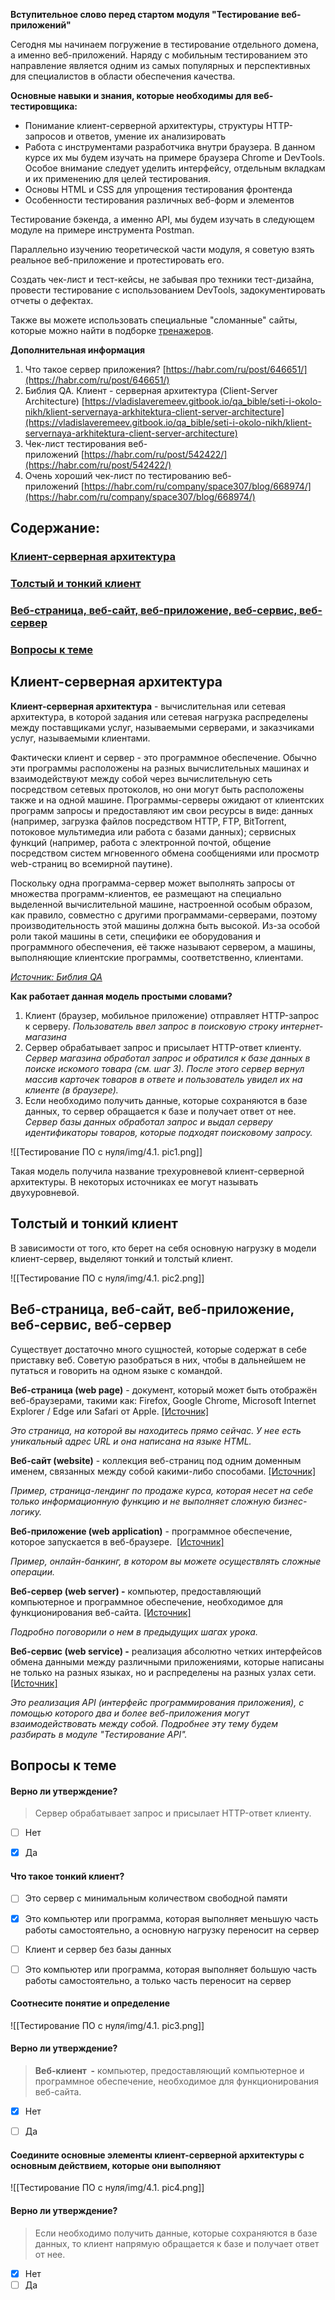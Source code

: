 
**Вступительное слово перед стартом модуля "Тестирование веб-приложений"**

Сегодня мы начинаем погружение в тестирование отдельного домена, а именно веб-приложений. Наряду с мобильным тестированием это направление является одним из самых популярных и перспективных для специалистов в области обеспечения качества.

**Основные навыки и знания, которые необходимы для веб-тестировщика:**

- Понимание клиент-серверной архитектуры, структуры HTTP-запросов и ответов, умение их анализировать
- Работа с инструментами разработчика внутри браузера. В данном курсе их мы будем изучать на примере браузера Chrome и DevTools. Особое внимание следует уделить интерфейсу, отдельным вкладкам и их применению для целей тестирования.
- Основы HTML и CSS для упрощения тестирования фронтенда
- Особенности тестирования различных веб-форм и элементов

Тестирование бэкенда, а именно API, мы будем изучать в следующем модуле на примере инструмента Postman.

Параллельно изучению теоретической части модуля, я советую взять реальное веб-приложение и протестировать его.

Создать чек-лист и тест-кейсы, не забывая про техники тест-дизайна, провести тестирование с использованием DevTools, задокументировать отчеты о дефектах.

Также вы можете использовать специальные "сломанные" сайты, которые можно найти в подборке [тренажеров](https://rusau.net/articles#!/tfeeds/854445515741/c/Тренажеры).



**Дополнительная информация**

1. Что такое сервер приложения? [https://habr.com/ru/post/646651/](https://habr.com/ru/post/646651/)
2. Библия QA. Клиент - серверная архитектура (Client-Server Architecture) [https://vladislaveremeev.gitbook.io/qa_bible/seti-i-okolo-nikh/klient-servernaya-arkhitektura-client-server-architecture](https://vladislaveremeev.gitbook.io/qa_bible/seti-i-okolo-nikh/klient-servernaya-arkhitektura-client-server-architecture)
3. Чек-лист тестирования веб-приложений [https://habr.com/ru/post/542422/](https://habr.com/ru/post/542422/)
4. Очень хороший чек-лист по тестированию веб-приложений [https://habr.com/ru/company/space307/blog/668974/](https://habr.com/ru/company/space307/blog/668974/)


## Содержание:
### [Клиент-серверная архитектура](#text1)
### [Толстый и тонкий клиент](#text2)
### [Веб-страница, веб-сайт, веб-приложение, веб-сервис, веб-сервер](#text3)
### [Вопросы к теме](#task1)





<a id='text1'></a>
## **Клиент-серверная архитектура**


**Клиент-серверная архитектура** - вычислительная или сетевая архитектура, в которой задания или сетевая нагрузка распределены между поставщиками услуг, называемыми серверами, и заказчиками услуг, называемыми клиентами. 

Фактически клиент и сервер - это программное обеспечение. Обычно эти программы расположены на разных вычислительных машинах и взаимодействуют между собой через вычислительную сеть посредством сетевых протоколов, но они могут быть расположены также и на одной машине. Программы-серверы ожидают от клиентских программ запросы и предоставляют им свои ресурсы в виде: данных (например, загрузка файлов посредством HTTP, FTP, BitTorrent, потоковое мультимедиа или работа с базами данных); сервисных функций (например, работа с электронной почтой, общение посредством систем мгновенного обмена сообщениями или просмотр web-страниц во всемирной паутине).

Поскольку одна программа-сервер может выполнять запросы от множества программ-клиентов, ее размещают на специально выделенной вычислительной машине, настроенной особым образом, как правило, совместно с другими программами-серверами, поэтому производительность этой машины должна быть высокой. Из-за особой роли такой машины в сети, специфики ее оборудования и программного обеспечения, её также называют сервером, а машины, выполняющие клиентские программы, соответственно, клиентами.

[_Источник: Библия QA_](https://vladislaveremeev.gitbook.io/qa_bible/seti-i-okolo-nikh/klient-servernaya-arkhitektura-client-server-architecture)

**Как работает данная модель простыми словами?**

1. Клиент (браузер, мобильное приложение) отправляет HTTP-запрос к серверу. _Пользователь ввел запрос в поисковую строку интернет-магазина_
2. Сервер обрабатывает запрос и присылает HTTP-ответ клиенту. _Сервер магазина обработал запрос и обратился к базе данных в поиске искомого товара (см. шаг 3). После этого сервер вернул массив карточек товаров в ответе и пользователь увидел их на клиенте (в браузере)._
3. Если необходимо получить данные, которые сохраняются в базе данных, то сервер обращается к базе и получает ответ от нее. _Сервер базы данных обработал запрос и выдал серверу идентификаторы товаров, которые подходят поисковому запросу._

![[Тестирование ПО с нуля/img/4.1. pic1.png]]


Такая модель получила название трехуровневой клиент-серверной архитектуры. В некоторых источниках ее могут называть двухуровневой.





<a id='text2'></a>
## **Толстый и тонкий клиент**


В зависимости от того, кто берет на себя основную нагрузку в модели клиент-сервер, выделяют тонкий и толстый клиент.

![[Тестирование ПО с нуля/img/4.1. pic2.png]]





<a id='text3'></a>
## **Веб-страница, веб-сайт, веб-приложение, веб-сервис, веб-сервер**


Существует достаточно много сущностей, которые содержат в себе приставку веб. Советую разобраться в них, чтобы в дальнейшем не путаться и говорить на одном языке с командой.

**Веб-страница (web page)** - документ, который может быть отображён веб-браузерами, такими как: Firefox, Google Chrome, Microsoft Internet Explorer / Edge или Safari от Apple. [[Источник]](https://developer.mozilla.org/ru/docs/Learn/Common_questions/Web_mechanics/Pages_sites_servers_and_search_engines)

_Это страница, на которой вы находитесь прямо сейчас. У нее есть уникальный адрес URL и она написана на языке HTML._

**Веб-сайт (website)** - коллекция веб-страниц под одним доменным именем, связанных между собой какими-либо способами. [[Источник]](https://developer.mozilla.org/ru/docs/Learn/Common_questions/Web_mechanics/Pages_sites_servers_and_search_engines)

_Пример, страница-лендинг по продаже курса, которая несет на себе только информационную функцию и не выполняет сложную бизнес-логику._

**Веб-приложение (web application)** - программное обеспечение, которое запускается в веб-браузере.  [[Источник]](https://aws.amazon.com/ru/what-is/web-application/)

_Пример, онлайн-банкинг, в котором вы можете осуществлять сложные операции._

**Веб-сервер (web server) -** компьютер, предоставляющий компьютерное и программное обеспечение, необходимое для функционирования веб-сайта. [[Источник]](https://developer.mozilla.org/ru/docs/Learn/Common_questions/Web_mechanics/Pages_sites_servers_and_search_engines)

_Подробно поговорили о нем в предыдущих шагах урока._

**Веб-сервис (web service) -** реализация абсолютно четких интерфейсов обмена данными между различными приложениями, которые написаны не только на разных языках, но и распределены на разных узлах сети. [[Источник]](https://habr.com/ru/post/46374/)

_Это реализация API (интерфейс программирования приложения), с помощью которого два и более веб-приложения могут взаимодействовать между собой. Подробнее эту тему будем разбирать в модуле "Тестирование API"._




<a id='task1'></a>
## Вопросы к теме


#### Верно ли утверждение?

> Сервер обрабатывает запрос и присылает HTTP-ответ клиенту.


 -  [ ] Нет
 -  [x] Да



#### Что такое тонкий клиент?


 -  [ ] Это сервер с минимальным количеством свободной памяти
 -  [x] Это компьютер или программа, которая выполняет меньшую часть работы самостоятельно, а основную нагрузку переносит на сервер
 -  [ ] Клиент и сервер без базы данных
 -  [ ] Это компьютер или программа, которая выполняет большую часть работы самостоятельно, а только часть переносит на сервер



#### Соотнесите понятие и определение


![[Тестирование ПО с нуля/img/4.1. pic3.png]]



#### Верно ли утверждение?

> **Веб-клиент  -** компьютер, предоставляющий компьютерное и программное обеспечение, необходимое для функционирования веб-сайта.


 -  [x] Нет
 -  [ ] Да



#### Соедините основные элементы клиент-серверной архитектуры с основным действием, которые они выполняют


![[Тестирование ПО с нуля/img/4.1. pic4.png]]



#### Верно ли утверждение?

> Если необходимо получить данные, которые сохраняются в базе данных, то клиент напрямую обращается к базе и получает ответ от нее.


 -  [x] Нет
 -  [ ] Да